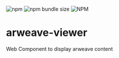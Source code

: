 ![npm](https://img.shields.io/npm/v/arweave-viewer)
![npm bundle size](https://img.shields.io/bundlephobia/min/arweave-viewer)
![NPM](https://img.shields.io/npm/l/arweave-viewer)

# arweave-viewer
Web Component to display arweave content
